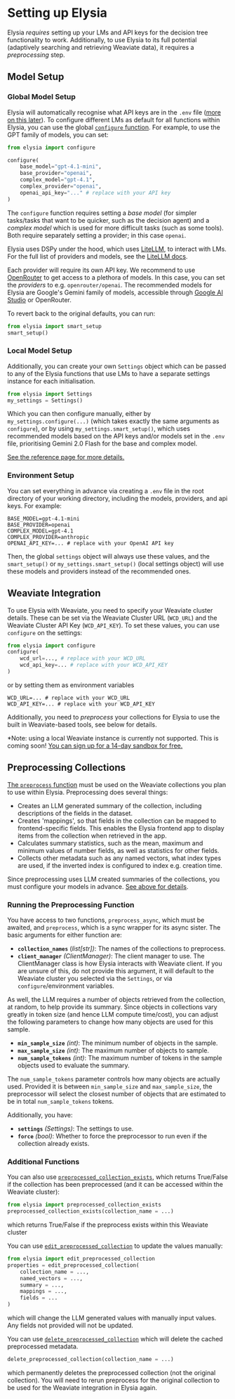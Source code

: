 
# Setting up Elysia

Elysia _requires_ setting up your LMs and API keys for the decision tree functionality to work. Additionally, to use Elysia to its full potential (adaptively searching and retrieving Weaviate data), it requires a _preprocessing_ step.

## Model Setup

### Global Model Setup

Elysia will automatically recognise what API keys are in the `.env` file ([more on this later](#environment-setup)). To configure different LMs as default for all functions within Elysia, you can use the global [`configure` function](Reference/Settings.md#elysia.config.configure). For example, to use the GPT family of models, you can set:

```python
from elysia import configure

configure(
    base_model="gpt-4.1-mini",
    base_provider="openai",
    complex_model="gpt-4.1",
    complex_provider="openai",
    openai_api_key="..." # replace with your API key
)
```
The `configure` function requires setting a _base model_ (for simpler tasks/tasks that want to be quicker, such as the decision agent) and a _complex model_ which is used for more difficult tasks (such as some tools). Both require separately setting a provider; in this case `openai`.

Elysia uses DSPy under the hood, which uses [LiteLLM](https://www.litellm.ai/), to interact with LMs. For the full list of providers and models, see the [LiteLLM docs](https://docs.litellm.ai/docs/providers).

Each provider will require its own API key. We recommend to use [OpenRouter](https://openrouter.ai/) to get access to a plethora of models. In this case, you can set the _providers_ to e.g. `openrouter/openai`. The recommended models for Elysia are Google's Gemini family of models, accessible through [Google AI Studio](https://aistudio.google.com/) or OpenRouter.

To revert back to the original defaults, you can run:
```python
from elysia import smart_setup
smart_setup()
```

### Local Model Setup

Additionally, you can create your own `Settings` object which can be passed to any of the Elysia functions that use LMs to have a separate settings instance for each initialisation.

```python
from elysia import Settings
my_settings = Settings()
```

Which you can then configure manually, either by `my_settings.configure(...)` (which takes exactly the same arguments as `configure`), or by using `my_settings.smart_setup()`, which uses recommended models based on the API keys and/or models set in the `.env` file, prioritising Gemini 2.0 Flash for the base and complex model.

[See the reference page for more details.](Reference/Settings.md#elysia.config.Settings)

### Environment Setup

You can set everything in advance via creating a `.env` file in the root directory of your working directory, including the models, providers, and api keys. For example:

```
BASE_MODEL=gpt-4.1-mini
BASE_PROVIDER=openai
COMPLEX_MODEL=gpt-4.1
COMPLEX_PROVIDER=anthropic
OPENAI_API_KEY=... # replace with your OpenAI API key
```

Then, the global `settings` object will always use these values, and the `smart_setup()` or `my_settings.smart_setup()` (local settings object) will use these models and providers instead of the recommended ones.

## Weaviate Integration

To use Elysia with Weaviate, you need to specify your Weaviate cluster details. These can be set via the Weaviate Cluster URL (`WCD_URL`) and the Weaviate Cluster API Key (`WCD_API_KEY`). To set these values, you can use `configure` on the settings:
```python
from elysia import configure
configure(
    wcd_url=..., # replace with your WCD_URL
    wcd_api_key=... # replace with your WCD_API_KEY
)
```
or by setting them as environment variables
```
WCD_URL=... # replace with your WCD_URL
WCD_API_KEY=... # replace with your WCD_API_KEY
```

Additionally, you need to _preprocess_ your collections for Elysia to use the built in Weaviate-based tools, see below for details.

*Note: using a local Weaviate instance is currently not supported. This is coming soon! [You can sign up for a 14-day sandbox for free.](https://weaviate.io/deployment/serverless)

## Preprocessing Collections

[The `preprocess` function](Reference/Preprocessor.md) must be used on the Weaviate collections you plan to use within Elysia. Preprocessing does several things:

- Creates an LLM generated summary of the collection, including descriptions of the fields in the dataset.
- Creates 'mappings', so that fields in the collection can be mapped to frontend-specific fields. This enables the Elysia frontend app to display items from the collection when retrieved in the app.
- Calculates summary statistics, such as the mean, maximum and minimum values of number fields, as well as statistics for other fields.
- Collects other metadata such as any named vectors, what index types are used, if the inverted index is configured to index e.g. creation time.

Since preprocessing uses LLM created summaries of the collections, you must configure your models in advance. [See above for details](#model-setup).

### Running the Preprocessing Function

You have access to two functions, `preprocess_async`, which must be awaited, and `preprocess`, which is a sync wrapper for its async sister. The basic arguments for either function are:

- **`collection_names`** (*list[str])*: The names of the collections to preprocess.
- **`client_manager`** *(ClientManager)*: The client manager to use.
    The ClientManager class is how Elysia interacts with Weaviate client.
    If you are unsure of this, do not provide this argument, it will default to the Weaviate cluster you selected via the `Settings`, or via `configure`/environment variables.

As well, the LLM requires a number of objects retrieved from the collection, at random, to help provide its summary. Since objects in collections vary greatly in token size (and hence LLM compute time/cost), you can adjust the following parameters to change how many objects are used for this sample.

- **`min_sample_size`** *(int)*: The minimum number of objects in the sample.
- **`max_sample_size`** *(int)*: The maximum number of objects to sample.
- **`num_sample_tokens`** *(int)*: The maximum number of tokens in the sample objects used to evaluate the summary.

The `num_sample_tokens` parameter controls how many objects are actually used. Provided it is between `min_sample_size` and `max_sample_size`, the preprocessor will select the closest number of objects that are estimated to be in total `num_sample_tokens` tokens.

Additionally, you have:
- **`settings`** *(Settings)*: The settings to use.
- **`force`** *(bool)*: Whether to force the preprocessor to run even if the collection already exists.

### Additional Functions

You can also use [`preprocessed_collection_exists`](Reference/Preprocessor.md#elysia.preprocess.collection.preprocessed_collection_exists), which returns True/False if the collection has been preprocessed (and it can be accessed within the Weaviate cluster):

```python
from elysia import preprocessed_collection_exists
preprocessed_collection_exists(collection_name = ...)
```
which returns True/False if the preprocess exists within this Weaviate cluster

You can use [`edit_preprocessed_collection`](Reference/Preprocessor.md#elysia.preprocess.collection.edit_preprocessed_collection) to update the values manually:
```python
from elysia import edit_preprocessed_collection
properties = edit_preprocessed_collection(
    collection_name = ...,
    named_vectors = ...,
    summary = ...,
    mappings = ...,
    fields = ...
)
```
which will change the LLM generated values with manually input values. Any fields not provided will not be updated.

You can use [`delete_preprocessed_collection`](Reference/Preprocessor.md#elysia.preprocess.collection.delete_preprocessed_collection) which will delete the cached preprocessed metadata.

```python
delete_preprocessed_collection(collection_name = ...) 
```
which permanently deletes the preprocessed collection (not the original collection). You will need to rerun preprocess for the original collection to be used for the Weaviate integration in Elysia again.
